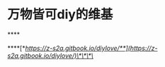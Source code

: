 # 万物皆可diy的维基

\*\*\*\*

\*\*\*\*[**https://z-s2a.gitbook.io/diylove/**](https://z-s2a.gitbook.io/diylove/)\*\*\*\*

